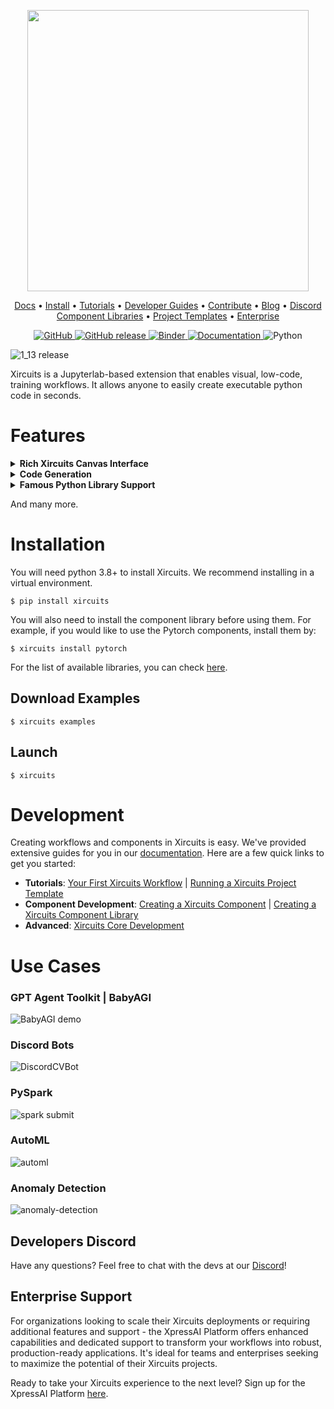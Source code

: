 <p align="center">
<img src="https://user-images.githubusercontent.com/68586800/151280601-7ff2b7b2-10e5-4544-b3df-aa6a5a654dae.png" width="450"/>
</p>

<p align="center">
  <a href="https://xircuits.io/">Docs</a> •
  <a href="https://xircuits.io/docs/main/Installation">Install</a> •
  <a href="https://xircuits.io/docs/category/tutorials">Tutorials</a> •
  <a href="https://xircuits.io/docs/category/developer-guide">Developer Guides</a> •
  <a href="https://github.com/XpressAI/xircuits/blob/master/CONTRIBUTING.md">Contribute</a> •
  <a href="https://www.xpress.ai/blog/">Blog</a> •
  <a href="https://discord.com/invite/vgEg2ZtxCw">Discord</a>
<br>
  <a href="https://github.com/XpressAI/xircuits/tree/master/xai_components#xircuits-component-library-list">Component Libraries</a> •
  <a href="https://github.com/XpressAI/xircuits/tree/master/project-templates#xircuits-project-templates-list">Project Templates</a> •
  <a href="https://xpress.ai/">Enterprise</a>
</p>

<p>
  <p align="center">
    <a href="https://github.com/XpressAI/xircuits/blob/master/LICENSE">
        <img alt="GitHub" src="https://img.shields.io/github/license/XpressAI/xircuits?color=brightgreen">
    </a>
    <a href="https://github.com/XpressAI/xircuits/releases">
        <img alt="GitHub release" src="https://img.shields.io/github/release/XpressAI/xircuits.svg?color=yellow">
    </a>
    <a href="https://mybinder.org/v2/gh/XpressAi/xircuits/main?urlpath=lab">
        <img alt="Binder" src="https://mybinder.org/badge_logo.svg">
    </a>
    <a href="https://xircuits.io">
        <img alt="Documentation" src="https://img.shields.io/website/http/xircuits.io.svg?color=orange">
    </a>
     <a>
        <img alt="Python" src="https://img.shields.io/badge/Python-3.8%20%7C%203.9%20%7C%203.10%20%7C%203.11-blue">
    </a>
</p>

![1_13 release](https://github.com/user-attachments/assets/472481f2-9c48-4cf9-8958-99135b02379c)

Xircuits is a Jupyterlab-based extension that enables visual, low-code, training workflows. It allows anyone to easily create executable python code in seconds.

# Features

<details>
  <summary><b>Rich Xircuits Canvas Interface</b></summary>
  <br>
  <p align="center">Unreal Engine-like Chain Component Interface<br>
  <img src=https://xircuits.io/img/docs/interface-chain.gif
 width="600"></p>

  <p align="center">Custom Nodes and Ports<br>
  <img src=https://xircuits.io/img/docs/interface-custom-ports.gif width="600"></p>
  
  <p align="center">Smart Link and Type Check Logic<br>
  <img src=https://xircuits.io/img/docs/interface-smart-link.gif width="600"></p>
  
  <p align="center">Component Tooltips<br>
  <img src=https://user-images.githubusercontent.com/84708008/163518580-186d4298-3344-4280-a87a-67be90eec13f.gif width="600"></p>

</details>

<details>
  <summary><b>Code Generation</b></summary>

  Xircuits generates executable python scripts from the canvas. As they're very customizable, you can perform DevOps automation like actions. Consider this Xircuits template which trains an mnist classifier.
  
  ![hyperpara-codegen](https://user-images.githubusercontent.com/68586800/165815661-2b6e17e8-ed1d-4950-97b1-658d2bd14410.gif)

  You can run the code generated python script in Xircuits, but you can also take the same script to train 3 types of models in one go using bash script:

    TrainModel.py --epoch 5 --model "resnet50"
    TrainModel.py --epoch 5 --model "vgg16"
    TrainModel.py --epoch 5 --model "mobilenet"

</details>

<details>
<summary><b>Famous Python Library Support</b></summary>
Xircuits is built on top of the shoulders of giants. Perform ML and DL using Tensorflow or Pytorch, accelerate your big data processing via Spark, or perform autoML using Pycaret. We're constantly updating our Xircuits library, so stay tuned for more!

Didn't find what you're looking for? Creating Xircuits components is very easy! If it's in python - it can be made into a component. Your creativity is the limit, create components that are easily extendable!

</details>

And many more.

# Installation
You will need python 3.8+ to install Xircuits. We recommend installing in a virtual environment.

  ```
  $ pip install xircuits
  ```

You will also need to install the component library before using them. For example, if you would like to use the Pytorch components, install them by:

  ```
  $ xircuits install pytorch
  ```

For the list of available libraries, you can check [here]( https://github.com/XpressAI/xircuits/tree/master/xai_components). 

## Download Examples
```
$ xircuits examples
```
## Launch
```
$ xircuits
```


# Development
Creating workflows and components in Xircuits is easy. We've provided extensive guides for you in our [documentation](https://xircuits.io/). Here are a few quick links to get you started:

- **Tutorials**: [Your First Xircuits Workflow](https://xircuits.io/docs/main/tutorials/getting-started-with-xircuits) | [Running a Xircuits Project Template](https://xircuits.io/docs/project-template/running-a-xircuits-project-template)
- **Component Development**: [Creating a Xircuits Component](https://xircuits.io/docs/main/tutorials/integrating-python-code-with-xircuits) | [Creating a Xircuits Component Library](https://xircuits.io/docs/main/developer-guide/creating-a-xircuits-component-library)
- **Advanced**: [Xircuits Core Development](https://xircuits.io/docs/main/developer-guide/developing-xircuits-core-features)

# Use Cases

### GPT Agent Toolkit | BabyAGI
![BabyAGI demo](https://github.com/XpressAI/xai-gpt-agent-toolkit/blob/main/demo.gif?raw=true)

### Discord Bots
![DiscordCVBot](https://user-images.githubusercontent.com/68586800/232880388-0a999fa2-f9cf-40df-be51-73601afc8963.gif)

### PySpark
![spark submit](https://user-images.githubusercontent.com/68586800/156138662-f3181471-6433-49dd-a8c1-2f73eea14d11.png)

### AutoML
![automl](https://user-images.githubusercontent.com/68586800/165808829-74070074-b23b-4bb7-8a4e-d1ff30f5df72.gif)

### Anomaly Detection
![anomaly-detection](https://user-images.githubusercontent.com/68586800/161716353-87def49c-af93-4819-9455-687de0b283df.gif)

## Developers Discord
Have any questions? Feel free to chat with the devs at our [Discord](https://discord.com/invite/vgEg2ZtxCw)!

## Enterprise Support
For organizations looking to scale their Xircuits deployments or requiring additional features and support - the XpressAI Platform offers enhanced capabilities and dedicated support to transform your workflows into robust, production-ready applications. It's ideal for teams and enterprises seeking to maximize the potential of their Xircuits projects.

Ready to take your Xircuits experience to the next level? Sign up for the XpressAI Platform [here](https://xpress.ai/).